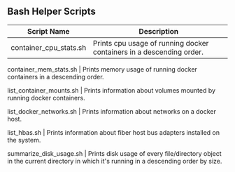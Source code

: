 ## Bash Helper Scripts

Script Name | Description
----------- | -----------
container_cpu_stats.sh | Prints cpu usage of running docker containers in a descending order.

container_mem_stats.sh | Prints memory usage of running docker containers in a descending order.

list_container_mounts.sh | Prints information about volumes mounted by running docker containers.

list_docker_networks.sh | Prints information about networks on a docker host.

list_hbas.sh | Prints information about fiber host bus adapters installed on the system.

summarize_disk_usage.sh | Prints disk usage of every file/directory object in the current directory in which it's running in a descending order by size.
